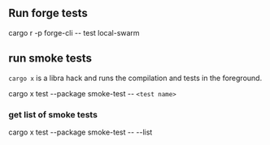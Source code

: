 
## Run forge tests
cargo r -p forge-cli -- test local-swarm

## run smoke tests
`cargo x` is a libra hack and runs the compilation and tests in the foreground.

cargo x test --package smoke-test -- `<test name>`

### get list of smoke tests
cargo x test --package smoke-test -- --list